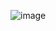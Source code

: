 ![image](https://user-images.githubusercontent.com/100521999/155895574-45ae23cc-6573-4df8-9f38-547760a3c5b0.png)
